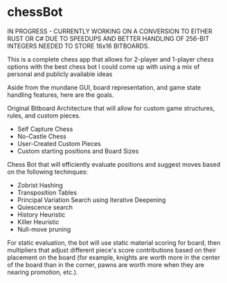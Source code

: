 # chessBot
IN PROGRESS - CURRENTLY WORKING ON A CONVERSION TO EITHER RUST OR C# DUE TO SPEEDUPS AND BETTER HANDLING OF 256-BIT INTEGERS NEEDED TO STORE 16x16 BITBOARDS.

This is a complete chess app that allows for 2-player and 1-player chess options with the best chess bot I could come up with using a mix of personal and publicly available ideas

Aside from the mundane GUI, board representation, and game state handling features, here are the goals.

Original Bitboard Architecture that will allow for custom game structures, rules, and custom pieces.
 - Self Capture Chess
 - No-Castle Chess
 - User-Created Custom Pieces
 - Custom starting positions and Board Sizes

Chess Bot that will efficiently evaluate positions and suggest moves based on the following techinques:

- Zobrist Hashing
- Transposition Tables
- Principal Variation Search using Iterative Deepening
- Quiescence search
- History Heuristic
- Killer Heuristic
- Null-move pruning

For static evaluation, the bot will use static material scoring for board, then multipliers that adjust different piece's score contributions based on their placement on the board (for example, knights are worth more in the center of the board than in the corner, pawns are worth more when they are nearing promotion, etc.).

